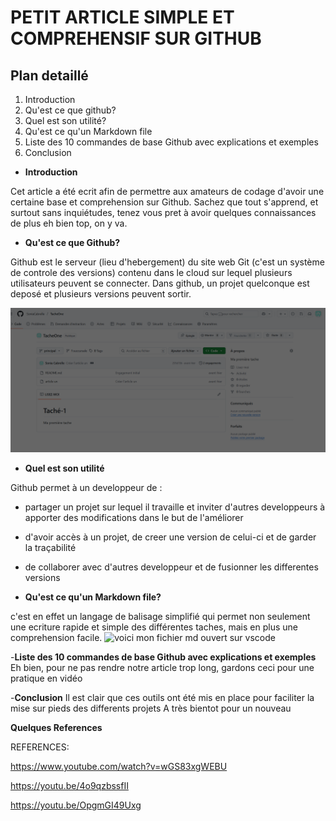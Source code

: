 # PETIT ARTICLE SIMPLE ET COMPREHENSIF SUR GITHUB
## Plan detaillé
1. Introduction
2. Qu'est ce que github?
3. Quel est son utilité?
4. Qu'est ce qu'un Markdown file
5. Liste des 10 commandes de base Github avec explications et exemples
6. Conclusion

- **Introduction**

Cet article a été ecrit afin de permettre aux amateurs de codage d'avoir une certaine base et comprehension sur Github. 
Sachez que tout s'apprend, et surtout sans inquiétudes, tenez vous pret à avoir quelques connaissances de plus
eh bien top, on y va.

- **Qu'est ce que Github?**

Github est le serveur (lieu d'hebergement) du site web Git (c'est un système de controle des versions) contenu dans le cloud sur lequel plusieurs utilisateurs peuvent se connecter. 
Dans github, un projet quelconque est deposé et plusieurs versions peuvent sortir.

![voici  quoi son interface ressemble](https://github.com/SoniaCabrelle/mon-premier-projet/blob/main/image1.PNG?raw=true)

- **Quel est son utilité**

Github permet  à un developpeur de :
- partager un projet sur lequel il travaille et inviter d'autres developpeurs à apporter des modifications dans le but de l'améliorer
- d'avoir accès à un projet, de creer une version de celui-ci et de garder la traçabilité
- de collaborer avec d'autres developpeur et de fusionner les differentes versions

- **Qu'est ce qu'un Markdown file?**

c'est en effet un langage de balisage simplifié qui permet non seulement une ecriture rapide et simple des différentes taches, mais en plus une comprehension facile.
![voici mon fichier md ouvert sur vscode](image3-1.PNG)

-**Liste des 10 commandes de base Github avec explications et exemples**
Eh bien, pour ne pas rendre notre article trop long, gardons ceci pour une pratique en vidéo

-**Conclusion**
Il est clair que ces outils ont été mis en place pour faciliter la mise sur pieds des differents projets
A très bientot pour un nouveau

**Quelques References**

REFERENCES:

https://www.youtube.com/watch?v=wGS83xgWEBU

https://youtu.be/4o9qzbssfII

https://youtu.be/OpgmGI49Uxg

